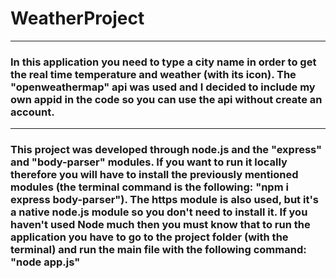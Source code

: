 # WeatherProject
____
### In this application you need to type a city name in order to get the real time temperature and weather (with its icon). The "openweathermap" api was used and I decided to include my own appid in the code so you can use the api without create an account.
____
### This project was developed through node.js and the "express" and "body-parser" modules. If you want to run it locally therefore you will have to install the previously mentioned modules (the terminal command is the following: "npm i express body-parser"). The https module is also used, but it's a native node.js module so you don't need to install it. If you haven't used Node much then you must know that to run the application you have to go to the project folder (with the terminal) and run the main file with the following command: "node app.js"
